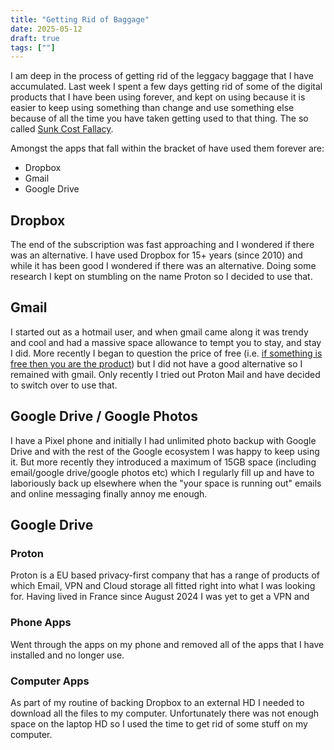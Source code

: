 ```yaml
---
title: "Getting Rid of Baggage"
date: 2025-05-12
draft: true
tags: [""]
---
```


I am deep in the process of getting rid of the leggacy baggage that I have accumulated. Last week I spent a few days getting rid of some of the digital products that I have been using forever, and kept on using because it is easier to keep using something than change and use something else because of all the time you have taken getting used to that thing. The so called [Sunk Cost Fallacy](https://thedecisionlab.com/biases/the-sunk-cost-fallacy).

Amongst the apps that fall within the bracket of have used them forever are:

- Dropbox
- Gmail
- Google Drive

## Dropbox

The end of the subscription was fast approaching and I wondered if there was an alternative. I have used Dropbox for 15+ years (since 2010) and while it has been good I wondered if there was an alternative. Doing some research I kept on stumbling on the name Proton so I decided to use that.

## Gmail

I started out as a hotmail user, and when gmail came along it was trendy and cool and had a massive space allowance to tempt you to stay, and stay I did. More recently I began to question the price of free (i.e. [if something is free then you are the product](https://www.forbes.com/sites/marketshare/2012/03/05/if-youre-not-paying-for-it-you-become-the-product/)) but I did not have a good alternative so I remained with gmail. Only recently I tried out Proton Mail and have decided to switch over to use that.

## Google Drive / Google Photos

I have a Pixel phone and initially I had unlimited photo backup with Google Drive and with the rest of the Google ecosystem I was happy to keep using it. But more recently they introduced a maximum of 15GB space (including email/google drive/google photos etc) which I regularly fill up and have to laboriously back up elsewhere when the "your space is running out" emails and online messaging finally annoy me enough.

## Google Drive

### Proton

Proton is a EU based privacy-first company that has a range of products of which Email, VPN and Cloud storage all fitted right into what I was looking for. Having lived in France since August 2024 I was yet to get a VPN and

### Phone Apps

Went through the apps on my phone and removed all of the apps that I have installed and no longer use.

### Computer Apps

As part of my routine of backing Dropbox to an external HD I needed to download all the files to my computer. Unfortunately there was not enough space on the laptop HD so I used the time to get rid of some stuff on my computer.
